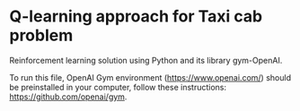 # Q-learning approach for Taxi cab problem

Reinforcement learning solution using Python and its library gym-OpenAI.

To run this file, OpenAI Gym environment (https://www.openai.com/) should be preinstalled in your computer, follow these instructions: https://github.com/openai/gym.
